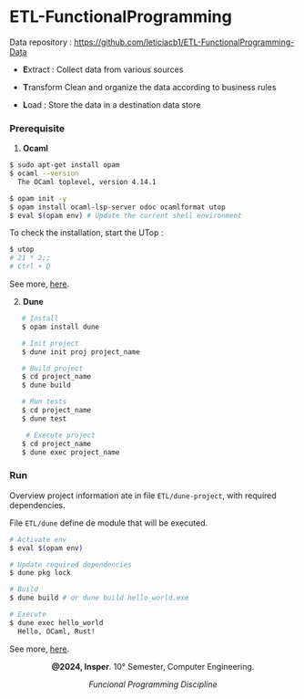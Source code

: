 # ETL-FunctionalProgramming
Data repository : https://github.com/leticiacb1/ETL-FunctionalProgramming-Data

* **E**xtract : Collect data from various sources 

* **T**ransform Clean and organize the data according to business rules 

* **L**oad : Store the data in a destination data store

### Prerequisite

1. **Ocaml**
```bash
$ sudo apt-get install opam
$ ocaml --version
  The OCaml toplevel, version 4.14.1

$ opam init -y
$ opam install ocaml-lsp-server odoc ocamlformat utop
$ eval $(opam env) # Update the current shell environment
```
To check the installation, start the UTop :

```bash
$ utop
# 21 * 2;;
# Ctrl + D 
```
See more, [here](https://ocaml.org/docs/installing-ocaml).

2. **Dune**

```bash
   # Install
   $ opam install dune

   # Init project
   $ dune init proj project_name

   # Build project
   $ cd project_name
   $ dune build

   # Run tests
   $ cd project_name
   $ dune test

    # Execute project
   $ cd project_name
   $ dune exec project_name
```

### Run

Overview project information ate in file `ETL/dune-project`, with required dependencies.

File `ETL/dune` define de module that will be executed.

```bash
# Activate env
$ eval $(opam env) 

# Update required dependencies
$ dune pkg lock

# Build
$ dune build # or dune build hello_world.exe

# Execute
$ dune exec hello_world
  Hello, OCaml, Rust! 
```

See more, [here](https://dune.readthedocs.io/en/stable/quick-start.html).


<div align="center">
  
**@2024, Insper**. 10° Semester, Computer Engineering.

_Funcional Programming Discipline_
  
</div>
